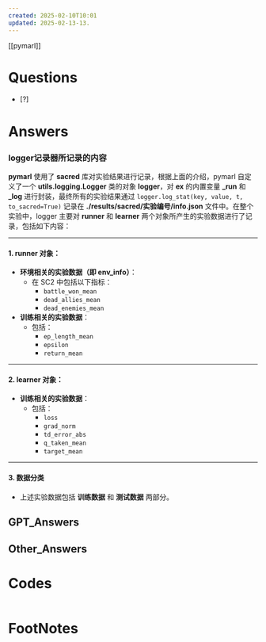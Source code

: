 ```yaml
---
created: 2025-02-10T10:01
updated: 2025-02-13-13.
---
```

[[pymarl]]
 
# Questions

- [?] 


# Answers
### logger记录器所记录的内容
**pymarl** 使用了 **sacred** 库对实验结果进行记录，根据上面的介绍，pymarl 自定义了一个 **utils.logging.Logger** 类的对象 **logger**，对 **ex** 的内置变量 **_run** 和 **_log**  进行封装，最终所有的实验结果通过  `logger.log_stat(key, value, t, to_sacred=True)` 记录在 **./results/sacred/实验编号/info.json** 文件中。在整个实验中，logger 主要对 **runner** 和 **learner** 两个对象所产生的实验数据进行了记录，包括如下内容：

---

#### 1. **runner 对象：**
   - **环境相关的实验数据（即 env_info）**：
     - 在 SC2 中包括以下指标：
       - `battle_won_mean`
       - `dead_allies_mean`
       - `dead_enemies_mean`
   - **训练相关的实验数据**：
     - 包括：
       - `ep_length_mean`
       - `epsilon`
       - `return_mean`

---

#### 2. **learner 对象：**
   - **训练相关的实验数据**：
     - 包括：
       - `loss`
       - `grad_norm`
       - `td_error_abs`
       - `q_taken_mean`
       - `target_mean`

---

#### 3. **数据分类**
   - 上述实验数据包括 **训练数据** 和 **测试数据** 两部分。


## GPT_Answers


## Other_Answers


# Codes

```python

```



# FootNotes